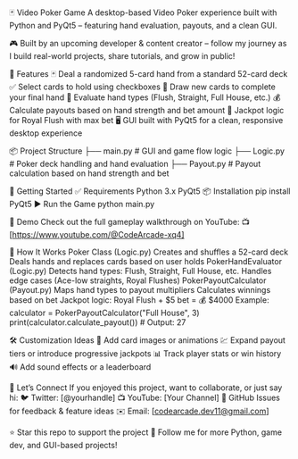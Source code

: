 
🃏 Video Poker Game
A desktop-based Video Poker experience built with Python and PyQt5 – featuring hand evaluation, payouts, and a clean GUI.

🎮 Built by an upcoming developer & content creator – follow my journey as I build real-world projects, share tutorials, and grow in public!

🧩 Features
🃏 Deal a randomized 5-card hand from a standard 52-card deck
✅ Select cards to hold using checkboxes
🔄 Draw new cards to complete your final hand
🧠 Evaluate hand types (Flush, Straight, Full House, etc.)
💰 Calculate payouts based on hand strength and bet amount
🎉 Jackpot logic for Royal Flush with max bet
🖥️ GUI built with PyQt5 for a clean, responsive desktop experience

📦 Project Structure
├── main.py           # GUI and game flow logic
├── Logic.py          # Poker deck handling and hand evaluation
├── Payout.py         # Payout calculation based on hand strength and bet

🚀 Getting Started
✅ Requirements
Python 3.x
PyQt5
📦 Installation
pip install PyQt5
▶️ Run the Game
python main.py

🎥 Demo
Check out the full gameplay walkthrough on YouTube:
📺 [https://www.youtube.com/@CodeArcade-xq4]

🧠 How It Works
Poker Class (Logic.py)
Creates and shuffles a 52-card deck
Deals hands and replaces cards based on user holds
PokerHandEvaluator (Logic.py)
Detects hand types: Flush, Straight, Full House, etc.
Handles edge cases (Ace-low straights, Royal Flushes)
PokerPayoutCalculator (Payout.py)
Maps hand types to payout multipliers
Calculates winnings based on bet
Jackpot logic: Royal Flush + $5 bet = 💰 $4000
Example:
calculator = PokerPayoutCalculator("Full House", 3)
print(calculator.calculate_payout())  # Output: 27

🛠️ Customization Ideas
🎴 Add card images or animations
💹 Expand payout tiers or introduce progressive jackpots
📊 Track player stats or win history
🔊 Add sound effects or a leaderboard

📣 Let’s Connect
If you enjoyed this project, want to collaborate, or just say hi:
🐦 Twitter: [@yourhandle]
📺 YouTube: [Your Channel]
💬 GitHub Issues for feedback & feature ideas
✉️ Email: [codearcade.dev11@gmail.com]

⭐ Star this repo to support the project
🔔 Follow me for more Python, game dev, and GUI-based projects!